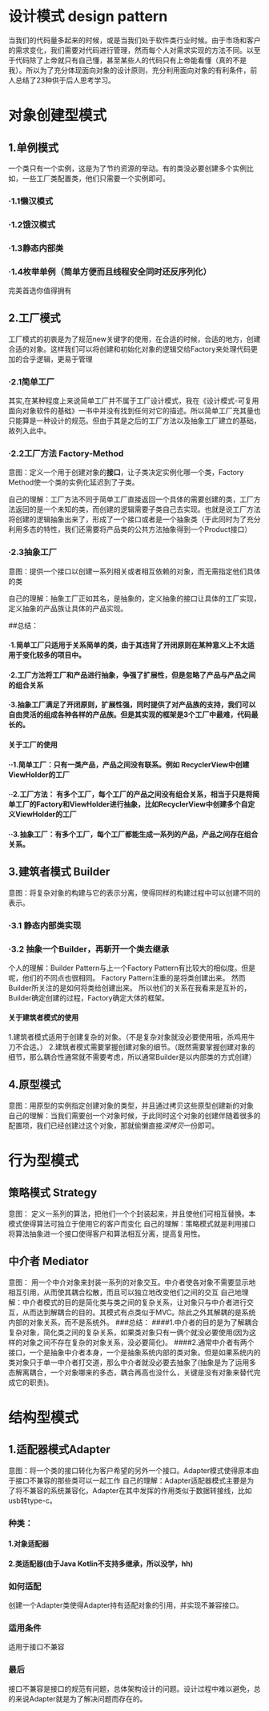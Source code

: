 # 设计模式 design pattern

当我们的代码量多起来的时候，或是当我们处于软件类行业时候。由于市场和客户的需求变化，我们需要对代码进行管理，然而每个人对需求实现的方法不同。以至于代码除了上帝就只有自己懂，甚至某些人的代码只有上帝能看懂（真的不是我）。所以为了充分体现面向对象的设计原则，充分利用面向对象的有利条件，前人总结了23种供于后人思考学习。
# 对象创建型模式
## 1.单例模式

 一个类只有一个实例，这是为了节约资源的举动。有的类没必要创建多个实例比如，一些工厂类配置类，他们只需要一个实例即可。

### ·1.1懒汉模式

### ·1.2饿汉模式

### ·1.3静态内部类

### ·1.4枚举单例（简单方便而且线程安全同时还反序列化）
 完美首选你值得拥有

## 2.工厂模式

 工厂模式的初衷是为了规范new关键字的使用，在合适的时候，合适的地方，创建合适的对象。这样我们可以将创建和初始化对象的逻辑交给Factory来处理代码更加的合乎逻辑，更易于管理

### ·2.1简单工厂

其实,在某种程度上来说简单工厂并不属于工厂设计模式，我在《设计模式-可复用面向对象软件的基础》一书中并没有找到任何对它的描述。所以简单工厂充其量也只能算是一种设计的规范。但由于其是之后的工厂方法以及抽象工厂建立的基础，故列入此中。

### ·2.2工厂方法 Factory-Method

意图：定义一个用于创建对象的**接口**，让子类决定实例化哪一个类，Factory Method使一个类的实例化延迟到了子类。

自己的理解：工厂方法不同于简单工厂直接返回一个具体的需要创建的类，工厂方法返回的是一个未知的类，而创建的逻辑需要子类自己去实现。也就是说工厂方法将创建的逻辑抽象出来了，形成了一个接口或者是一个抽象类（于此同时为了充分利用多态的特性，我们还需要将产品类的公共方法抽象得到一个Product接口）

### ·2.3抽象工厂

意图：提供一个接口以创建一系列相关或者相互依赖的对象，而无需指定他们具体的类

自己的理解：抽象工厂正如其名，是抽象的，定义抽象的接口让具体的工厂实现，定义抽象的产品族让具体的产品实现。

##总结：

#### ·1.简单工厂只适用于关系简单的类，由于其违背了开闭原则在某种意义上不太适用于变化较多的项目中。

#### ·2.工厂方法将工厂和产品进行抽象，争强了扩展性，但是忽略了产品与产品之间的组合关系

#### ·3.抽象工厂满足了开闭原则，扩展性强，同时提供了对产品族的支持，我们可以自由灵活的组成各种各样的产品族。但是其实现的框架是3个工厂中最难，代码最长的。

#### **关于工厂的使用**

#### ··1.简单工厂：只有一类产品，产品之间没有联系。例如 RecyclerView中创建ViewHolder的工厂

#### ··2.工厂方法： 有多个工厂，每个工厂的产品之间没有组合关系，相当于只是将简单工厂的Factory和ViewHolder进行抽象，比如RecyclerView中创建多个自定义ViewHolder的工厂

#### ··3.抽象工厂：有多个工厂，每个工厂都能生成一系列的产品，产品之间存在组合关系。

## 3.建筑者模式 Builder
意图：将复杂对象的构建与它的表示分离，使得同样的构建过程中可以创建不同的表示。
### ·3.1 静态内部类实现
### ·3.2 抽象一个Builder，再新开一个类去继承
个人的理解：Builder Pattern与上一个Factory Pattern有比较大的相似度。但是呢，他们的不同点也很相同。
Factory Pattern注重的是将类创建出来。 
然而Builder所关注的是如何将类给创建出来。
所以他们的关系在我看来是互补的，Builder确定创建的过程，Factory确定大体的框架。
#### 关于建筑者模式的使用
1.建筑者模式适用于创建复杂的对象。（不是复杂对象就没必要使用哦，杀鸡用牛刀不合适。）
2.建筑者模式需要掌握创建对象的细节。（既然需要掌握创建对象的细节，那么耦合性通常就不需要考虑，所以通常Builder是以内部类的方式创建）

## 4.原型模式
意图：用原型的实例指定创建对象的类型，并且通过拷贝这些原型创建新的对象
自己的理解：当我们需要创一个对象时候，于此同时这个对象的创建伴随着很多的配置项，我们已经创建过这个对象，那就偷懒直接*深拷贝*一份即可。





# 行为型模式
## 策略模式 Strategy
意图： 定义一系列的算法，把他们一个个封装起来，并且使他们可相互替换。本模式使得算法可独立于使用它的客户而变化
自己的理解：策略模式就是利用接口将算法抽象进一个接口使得客户和算法相互分离，提高复用性。
## 中介者 Mediator
意图： 用一个中介对象来封装一系列的对象交互。中介者使各对象不需要显示地相互引用，从而使其耦合松散，而且可以独立地改变他们之间的交互
自己地理解：中介者模式的目的是简化类与类之间的复杂关系，让对象只与中介者进行交互，从而达到解耦合的目的。其模式有点类似于MVC。除此之外其解耦的是系统内部的对象关系，而不是系统外。
###总结：
####1.中介者的目的是为了解耦合复杂对象，简化类之间的复杂关系，如果类对象只有一俩个就没必要使用(因为这样的对象之间不存在复杂的对象关系，没必要简化)。
####2.通常中介者有两个接口，一个是抽象中介者本身，一个是抽象系统内部的类对象。但是如果系统内的类对象只于单一中介者打交道，那么中介者就没必要去抽象了(抽象是为了运用多态解离耦合，一个对象哪来的多态，耦合再高也没什么，关键是没有对象来替代完成它的职责)。





# 结构型模式
## 1.适配器模式Adapter
意图：将一个类的接口转化为客户希望的另外一个接口。Adapter模式使得原本由于接口不兼容的那些类可以一起工作
自己的理解：Adapter适配器模式主要是为了将不兼容的系统兼容化，Adapter在其中发挥的作用类似于数据转接线，比如usb转type-c。
### 种类：
#### 1.对象适配器
#### 2.类适配器(由于Java Kotlin不支持多继承，所以没学，hh)
### 如何适配
创建一个Adapter类使得Adapter持有适配对象的引用，并实现不兼容接口。
### 适用条件
适用于接口不兼容
### 最后
接口不兼容是接口的规范有问题，总体架构设计的问题。设计过程中难以避免，总的来说Adapter就是为了解决问题而存在的。